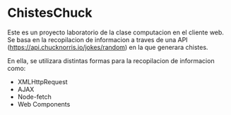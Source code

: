 # ChistesChuck
Este es un proyecto laboratorio de la clase computacion en el cliente web. Se basa en la recopilacion de informacion a traves de una API (https://api.chucknorris.io/jokes/random) en la que generara chistes.

En ella, se utilizara distintas formas para la recopilacion de informacion como:
* XMLHttpRequest
* AJAX
* Node-fetch
* Web Components
